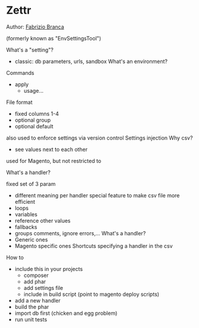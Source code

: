 # Zettr

Author: [Fabrizio Branca](https://twitter.com/fbrnc)

(formerly known as "EnvSettingsTool")

What's a "setting"?
- classic: db parameters, urls, sandbox
What's an environment?

Commands
- apply
  - usage...

File format
- fixed columns 1-4
- optional group
- optional default

also used to enforce settings via version control
Settings injection
Why csv?
- see values next to each other

used for Magento, but not restricted to

What's a handler?

fixed set of 3 param 
- different meaning per handler
special feature to make csv file more efficient
- loops
- variables
- reference other values
- fallbacks
- groups
comments,
ignore errors,...
What's a handler?
- Generic ones
- Magento specific ones
Shortcuts specifying a handler in the csv

How to 
- include this in your projects
  - composer
  - add phar
  - add settings file
  - include in build script (point to magento deploy scripts)
- add a new handler
- build the phar
- import db first (chicken and egg problem)
- run unit tests